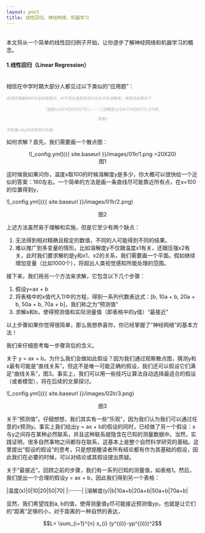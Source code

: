 ```yaml
---
layout: post
title: 线性回归、神经网络、机器学习
---
```

<script type="text/x-mathjax-config">
  MathJax.Hub.Config({
    extensions: [
      "MathMenu.js",
      "MathZoom.js",
      "AssistiveMML.js",
      "a11y/accessibility-menu.js"
    ],
    jax: ["input/TeX", "output/CommonHTML"],
    TeX: {
      extensions: [
        "AMSmath.js",
        "AMSsymbols.js",
        "noErrors.js",
        "noUndefined.js",
      ]
    }
  });
</script>

<script type="text/javascript" async
  src="https://cdnjs.cloudflare.com/ajax/libs/mathjax/2.7.5/MathJax.js?config=TeX-MML-AM_CHTML">
</script>

<br/>
本文将从一个简单的线性回归例子开始，让你逐步了解神经网络和机器学习的概念。

#### 1.线性回归（Linear Regression）
<br/>
相信在中学时期大部分人都见过以下类似的“应用题”：

<font color='#AAA' size=1>*在研究硝酸钠的可溶性程度时，对不同的温度观测它在水中的溶解度，得观测结果如下，*

<center>

|温度(x)|0|10|20|50|70|
|:-----||溶解度(y)|66.7|76|85|112.3|128|
表格1</center>

*求变量x与y的线性回归方程。*</font>

如何求解？首先，我们需要画一个散点图：

<center>
![_config.yml]({{ site.baseurl }}/images/01lr/1.png  =20X20)
<br/>图1</center>

这时候我如果问你，温度x取100的时候溶解度y是多少，你大概可以很快给一个近似的答案：160左右。一个简单的方法是画一条直线尽可能靠近所有点，在x=100的位置得到y，

![_config.yml]({{ site.baseurl }}/images/01lr/2.png)
<center>图2</center>

上述方法虽然易于理解和实施，但是它至少有两个缺点：1) 无法得到相对精确且稳定的数值，不同的人可能得到不同的结果。2) 难以推广到多变量的情形。比如溶解度y不仅跟温度x1有关，还跟压强x2有关，此时我们要求解的是y和x1、x2的关系，我们需要画一个平面。假如继续增加变量（比如1000个），将超出人类视觉感知所能处理的范围。接下来，我们用另一个方法来求解，它包含以下几个步骤：1) 假设y=ax + b2) 将表格中的x值代入1)中的方程，得到一系列代数表达式：[b, 10a + b, 20a + b, 50a + b, 70a + b]，我们称之为“预测值”3) 求解a和b，使得预测值和实际测量值（即表格中的y值）“最接近”以上步骤如果你觉得很简单，那么我想恭喜你，你已经掌握了“神经网络”的基本方法！我们来仔细思考每一步骤背后的含义。关于 y = ax + b。为什么我们会做如此假设？因为我们通过观察散点图，猜测y和x最有可能是“直线关系”。但这不是唯一可能正确的假设，我们还可以假设它们满足“曲线关系”，图3。事实上，我们可以用一些技巧让算法自动选择最适合的假设（或者模型），将在后续的文章探讨。![_config.yml]({{ site.baseurl }}/images/02lr/3.png)
<center>图3</center>
关于“预测值”。仔细想想，我们其实有一些“乐观”，因为我们认为我们可以通过任意的x预测y。事实上我们给出y = ax + b的假设的同时，已经做了另一个假设：x与y之间存在某种必然联系，并且这种联系就隐含在已知的测量数据中。当然，实践证明，很多自然事物之间都存在联系，这基本上是整个自然科学研究的基础。这里提出“假设的假设”的思考，只是想提醒读者所有结论都有作为其基础的假设，因此我们在必要的时候，可以对结论或其假设提出质疑。关于“最接近”。回顾之前的步骤，我们有一系列已知的测量值，如表格1。然后，我们提出一个合理的假设y = ax + b，因此我们得到另一个表格：
|温度(x)|0|10|20|50|70|
|:-----||溶解度(y)|b|10a+b|20a+b|50a+b|70a+b|
显然，我们希望找到a, b的值，使得测量值y尽可能接近预测值yp，也就是让它们的“距离”足够的小，对于距离的一种自然的表达，

$$L= \sum_{i=1}^{n} x_{i} (y^{(i)}-yp^{(i)})^2$$


